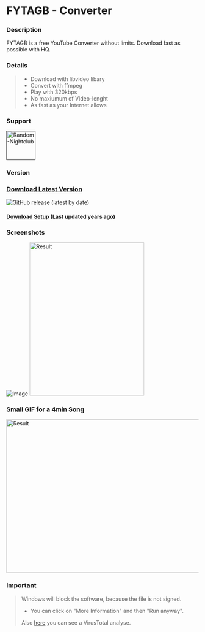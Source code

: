 FYTAGB - Converter
=========
### Description
FYTAGB is a free YouTube Converter without limits.
Download fast as possible with HQ.

### Details
> - Download with libvideo libary
> - Convert with ffmpeg
> - Play with 320kbps
> - No maxiumum of Video-lenght
> - As fast as your Internet allows

### Support
<div align="left">
    <a href="" title="Random-Nightclub" rel="nofollow">
    <img src="https://discordapp.com/api/guilds/351756216579522560/widget.png?style=banner2" height="76px" alt="Random-Nightclub" data-canonical-src="https://discordapp.com/api/guilds/351756216579522560/widget.png?style=banner2" style="max-width:100%;">
    </a>
</div>

### Version
### [Download Latest Version](https://github.com/MauriceX24/ProLoader/releases/tag/2.1 "Install ZIP")
![GitHub release (latest by date)](https://img.shields.io/github/v/release/MauriceX24/ProLoader?style=for-the-badge)
#### [Download Setup](https://drive.google.com/file/d/184OfFVPAAqBqvmfwW0ZXz6L85P3N7Wv7/view?usp=sharing) (Last updated years ago)

### Screenshots
![Image](https://cloud.lordmaurice.xyz/index.php/apps/files_sharing/publicpreview/4ofJA8DC8gAdqTt?x=1879&y=589&a=true&file=E8UaIToMkX.png&scalingup=0)
<img src="https://cloud.lordmaurice.xyz/index.php/apps/files_sharing/publicpreview/yTkMC3yS4oAFnQC?x=1879&y=589&a=true&file=explorer_t8aAKk3UNS.png&scalingup=0" alt="Result" width=300px height=400px />
### Small GIF for a 4min Song
<img src="https://cloud.lordmaurice.xyz/index.php/s/dqKziNRP9Q4jKog/download/FYTAGB_wuSo1S7S3D.gif" alt="Result" width=700px height=400px />


### Important
> Windows will block the software, because the file is not signed.
> - You can click on "More Information" and then "Run anyway".
> 
> Also [here](https://www.virustotal.com/gui/file/b32fafdaad5e835cef33ff0a12eee4968c42913bd44788328cab0ef382988d96/detection) you 
> can see a VirusTotal analyse.

